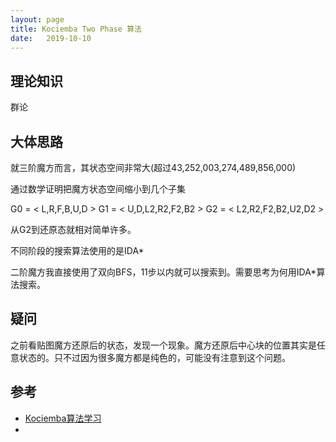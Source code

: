 ```yaml
---
layout: page
title: Kociemba Two Phase 算法
date:   2019-10-10
---
```



## 理论知识

群论

## 大体思路

就三阶魔方而言，其状态空间非常大(超过43,252,003,274,489,856,000)

通过数学证明把魔方状态空间缩小到几个子集

G0 = < L,R,F,B,U,D >
G1 = < U,D,L2,R2,F2,B2 >
G2 = < L2,R2,F2,B2,U2,D2 >

从G2到还原态就相对简单许多。

不同阶段的搜索算法使用的是IDA*

二阶魔方我直接使用了双向BFS，11步以内就可以搜索到。需要思考为何用IDA*算法搜索。

## 疑问

之前看贴图魔方还原后的状态，发现一个现象。魔方还原后中心块的位置其实是任意状态的。只不过因为很多魔方都是纯色的，可能没有注意到这个问题。


## 参考

- [Kociemba算法学习](https://my.oschina.net/goodmoon/blog/1502701)
- 